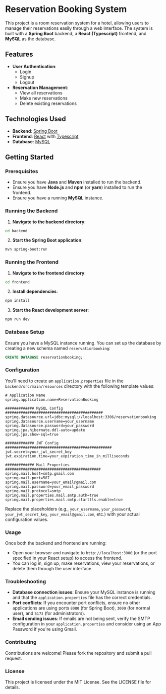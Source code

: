 
# Reservation Booking System

This project is a room reservation system for a hotel, allowing users to manage their reservations easily through a web interface. The system is built with a **Spring Boot** backend, a **React (Typescript)** frontend, and **MySQL** as the database.

## Features

-   **User Authentication**:
    -   Login
    -   Signup
    -   Logout
-   **Reservation Management**:
    -   View all reservations
    -   Make new reservations
    -   Delete existing reservations

## Technologies Used

-   **Backend**: [Spring Boot](https://spring.io/projects/spring-boot)
-   **Frontend**: [React](https://reactjs.org/) with [Typescript](https://www.typescriptlang.org/)
-   **Database**: [MySQL](https://www.mysql.com/)

## Getting Started

### Prerequisites

-   Ensure you have **Java** and **Maven** installed to run the backend.
-   Ensure you have **Node.js** and **npm** (or **yarn**) installed to run the frontend.
-   Ensure you have a running **MySQL** instance.

### Running the Backend

1.  **Navigate to the backend directory**:
    
   ```bash
   cd backend
```
2. **Start the Spring Boot application**:
 ```bash
 mvn spring-boot:run
 ```
### Running the Frontend

1.  **Navigate to the frontend directory**:
```bash
cd frontend
```
2. **Install dependencies**:
```bash
npm install
```
3. **Start the React development server**:
```bash
npm run dev
```

### Database Setup

Ensure you have a MySQL instance running. You can set up the database by creating a new schema named `reservationbooking`:

```sql
CREATE DATABASE reservationbooking;
```
### Configuration

You'll need to create an `application.properties` file in the `backend/src/main/resources` directory with the following template values:
```properties
# Application Name
spring.application.name=ReservationBooking

############# MySQL Config ############################################
spring.datasource.url=jdbc:mysql://localhost:3306/reservationbooking
spring.datasource.username=your_username
spring.datasource.password=your_password
spring.jpa.hibernate.ddl-auto=update
spring.jpa.show-sql=true

############# JWT Config ################################################
jwt.secret=your_jwt_secret_key
jwt.expiration.time=your_expiration_time_in_milliseconds

############# Mail Properties ###########################################
spring.mail.host=smtp.gmail.com
spring.mail.port=587
spring.mail.username=your_email@gmail.com
spring.mail.password=your_email_password
spring.mail.protocol=smtp
spring.mail.properties.mail.smtp.auth=true
spring.mail.properties.mail.smtp.starttls.enable=true
```
Replace the placeholders (e.g., `your_username`, `your_password`, `your_jwt_secret_key`, `your_email@gmail.com`, etc.) with your actual configuration values.

### Usage

Once both the backend and frontend are running:

-   Open your browser and navigate to `http://localhost:3000` (or the port specified in your React setup) to access the frontend.
-   You can log in, sign up, make reservations, view your reservations, or delete them through the user interface.

### Troubleshooting

-   **Database connection issues**: Ensure your MySQL instance is running and that the `application.properties` file has the correct credentials.
-   **Port conflicts**: If you encounter port conflicts, ensure no other applications are using ports `8080` (for Spring Boot), `3000` (for normal user), and `5173` (for administrators).
-   **Email sending issues**: If emails are not being sent, verify the SMTP configuration in your `application.properties` and consider using an App Password if you're using Gmail.

### Contributing

Contributions are welcome! Please fork the repository and submit a pull request.

### License

This project is licensed under the MIT License. See the LICENSE file for details.

